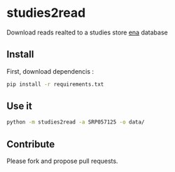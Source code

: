 # studies2read

Download reads realted to a studies store [ena](http://www.ebi.ac.uk/ena) database

## Install

First, download dependencis :

```bash
pip install -r requirements.txt
```

## Use it

```bash
python -m studies2read -a SRP057125 -o data/
```

## Contribute

Please fork and propose pull requests.
